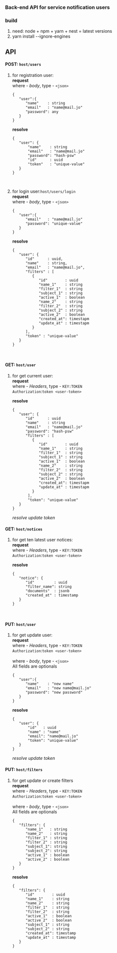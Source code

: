 ### Back-end API for service notification users

### build

1. need: node + npm + yarn + nest = latest versions
2. yarn install --ignore-engines

## API

#### POST: `host/users`

1. for registration user:
   <br/> **request**
   <br/> where - *body*, type - `<json>`
   ```
   {
      "user":{
         "name"    : string
         "email"   : "name@mail.jo"
         "password": any
      }
   }
   ```
   **resolve**
   ```
   {
      "user": {
          "name"    : string
          "email"   : "name@mail.jo"
          "password": "hash-psw"
          "id"      : uuid
          "token"   : "unique-value"
      }
   }
   ```

<br/>

2. for login user:`host/users/login`
   <br/> **request**
   <br/> where - *body*, type - `<json>`
   ```
   {
      "user":{
         "email"   : "name@mail.jo"
         "password": "unique-value"
      }
   }
   ```

   **resolve**
   <br/>
   ```
   {
      "user": {
         "id"      : uuid,
         "name"    : string,
         "email"   : "name@mail.jo",
         "filters" : [
            {
               "id"        : uuid
               "name_1"    : string
               "filter_1"  : string
               "subject_1" : string
               "active_1"  : boolean
               "name_2"    : string
               "filter_2"  : string
               "subject_2" : string
               "active_2"  : boolean
               "created_at": timestapm
               "update_at" : timestapm
            }
         ],
         "token" : "unique-value"
      }
   }
   ```

<br/>

#### GET: `host/user`

1. for get current user:
   <br/> **request**
   <br/> where - *Headers*, type - `KEY:TOKEN`
   <br/>
   `Authorization`:`token <user-token>`
   
   **resolve**
   ```
   {
      "user": {
         "id"      : uuid
         "name"    : string
         "email"   : "name@mail.jo"
         "password": "hash-psw"
         "filters" : [
            {
               "id"        : uuid
               "name_1"    : string
               "filter_1"  : string
               "subject_1" : string
               "active_1"  : boolean
               "name_2"    : string
               "filter_2"  : string
               "subject_2" : string
               "active_2"  : boolean
               "created_at": timestapm
               "update_at" : timestapm
            }
          ],
          "token": "unique-value"
      }
   }
   ```
   *resolve update token*
   <br/>

#### GET: `host/notices`

1. for get ten latest user notices:
   <br/> **request**
   <br/> where - *Headers*, type - `KEY:TOKEN`
   <br/>
   `Authorization`:`token <user-token>`
   
   **resolve**
   ```
   {
      "notice": {
         "id"         : uuid
         "filter_name": string
         "documents"  : jsonb
         "created_at" : timestamp        
      }
   }
   ```
   <br/>

#### PUT: `host/user`

1. for get update user:
   <br/> **request**
   <br/> where - *Headers*, type - `KEY:TOKEN`
   <br/>
   `Authorization`:`token <user-token>`
   <br/>
   <br/> where - *body*, type - `<json>`
   <br/> All fields are optionals
   ```
   {
      "user":{
         "name"    : "new name"
         "email"   : "new name@mail.jo"
         "password": "new password"
      }
   }
   ```
   **resolve**
   ```
   {
      "user": {
          "id"   : uuid
          "name" : "name"
          "email": "name@mail.jo"
          "token": "unique-value"
      }
   }
   ```
   *resolve update token*
   
#### PUT: `host/filters`

1. for get update or create filters
<br/> **request**
   <br/> where - *Headers*, type - `KEY:TOKEN`
   <br/>
   `Authorization`:`token <user-token>`
   <br/>
   <br/> where - *body*, type - `<json>`
   <br/> All fields are optionals
   ```
   {
      "filters": {
         "name_1"   : string
         "name_2"   : string
         "filter_1" : string
         "filter_2" : string
         "subject_1": string
         "subject_2": string
         "active_1" : boolean
         "active_2" : boolean
      }
   }
   ```
   **resolve**
   ```
   {
      "filters": {
         "id"        : uuid
         "name_1"    : string
         "name_2"    : string
         "filter_1"  : string
         "filter_2"  : string
         "active_1"  : boolean
         "active_2"  : boolean
         "subject_1" : string
         "subject_2" : string
         "created_at": timestamp
         "update_at" : timestamp
      }
   }
   ```